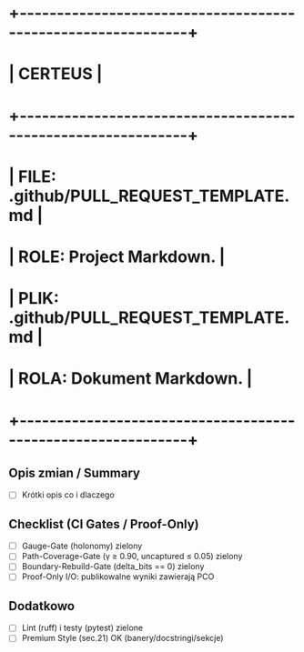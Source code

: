 # +-------------------------------------------------------------+

# | CERTEUS |

# +-------------------------------------------------------------+

# | FILE: .github/PULL_REQUEST_TEMPLATE.md |

# | ROLE: Project Markdown. |

# | PLIK: .github/PULL_REQUEST_TEMPLATE.md |

# | ROLA: Dokument Markdown. |

# +-------------------------------------------------------------+

## Opis zmian / Summary

- [ ] Krótki opis co i dlaczego

## Checklist (CI Gates / Proof-Only)

- [ ] Gauge-Gate (holonomy) zielony
- [ ] Path-Coverage-Gate (γ ≥ 0.90, uncaptured ≤ 0.05) zielony
- [ ] Boundary-Rebuild-Gate (delta_bits == 0) zielony
- [ ] Proof-Only I/O: publikowalne wyniki zawierają PCO

## Dodatkowo

- [ ] Lint (ruff) i testy (pytest) zielone
- [ ] Premium Style (sec.21) OK (banery/docstringi/sekcje)
